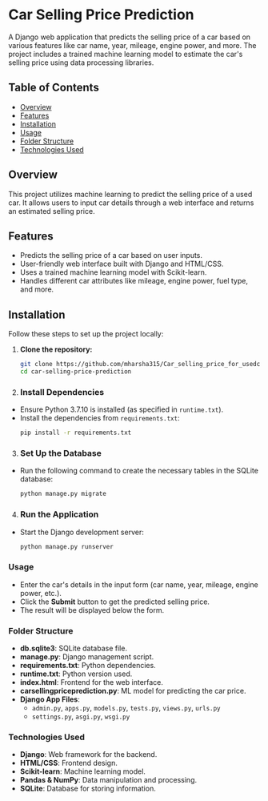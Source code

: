 # Car Selling Price Prediction

A Django web application that predicts the selling price of a car based on various features like car name, year, mileage, engine power, and more. The project includes a trained machine learning model to estimate the car's selling price using data processing libraries.

## Table of Contents

- [Overview](#overview)
- [Features](#features)
- [Installation](#installation)
- [Usage](#usage)
- [Folder Structure](#folder-structure)
- [Technologies Used](#technologies-used)


## Overview

This project utilizes machine learning to predict the selling price of a used car. It allows users to input car details through a web interface and returns an estimated selling price.

## Features

- Predicts the selling price of a car based on user inputs.
- User-friendly web interface built with Django and HTML/CSS.
- Uses a trained machine learning model with Scikit-learn.
- Handles different car attributes like mileage, engine power, fuel type, and more.

## Installation

Follow these steps to set up the project locally:

1. **Clone the repository:**
   ```bash
   git clone https://github.com/mharsha315/Car_selling_price_for_usedcars.git
   cd car-selling-price-prediction
2. ### Install Dependencies
- Ensure Python 3.7.10 is installed (as specified in `runtime.txt`).
- Install the dependencies from `requirements.txt`:
  ```bash
  pip install -r requirements.txt
3. ### Set Up the Database
- Run the following command to create the necessary tables in the SQLite database:
  ```bash
  python manage.py migrate
4. ### Run the Application
- Start the Django development server:
  ```bash
  python manage.py runserver

### Usage
- Enter the car's details in the input form (car name, year, mileage, engine power, etc.).
- Click the **Submit** button to get the predicted selling price.
- The result will be displayed below the form.

### Folder Structure

- **db.sqlite3**: SQLite database file.
- **manage.py**: Django management script.
- **requirements.txt**: Python dependencies.
- **runtime.txt**: Python version used.
- **index.html**: Frontend for the web interface.
- **carsellingpriceprediction.py**: ML model for predicting the car price.
- **Django App Files**:
  - `admin.py`, `apps.py`, `models.py`, `tests.py`, `views.py`, `urls.py`
  - `settings.py`, `asgi.py`, `wsgi.py`

### Technologies Used

- **Django**: Web framework for the backend.
- **HTML/CSS**: Frontend design.
- **Scikit-learn**: Machine learning model.
- **Pandas & NumPy**: Data manipulation and processing.
- **SQLite**: Database for storing information.


  
